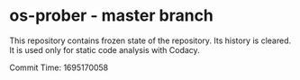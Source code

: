 # os-prober - master branch

This repository contains frozen state of the repository.
Its history is cleared. It is used only for static code
analysis with Codacy.

Commit Time: 1695170058